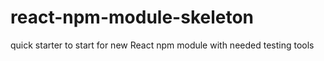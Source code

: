 # react-npm-module-skeleton
quick starter to start for new React npm module with needed testing tools
